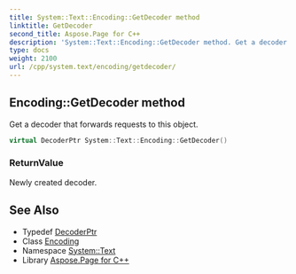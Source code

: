 ```yaml
---
title: System::Text::Encoding::GetDecoder method
linktitle: GetDecoder
second_title: Aspose.Page for C++
description: 'System::Text::Encoding::GetDecoder method. Get a decoder that forwards requests to this object in C++.'
type: docs
weight: 2100
url: /cpp/system.text/encoding/getdecoder/
---
```

## Encoding::GetDecoder method


Get a decoder that forwards requests to this object.

```cpp
virtual DecoderPtr System::Text::Encoding::GetDecoder()
```


### ReturnValue

Newly created decoder.

## See Also

* Typedef [DecoderPtr](../../../system/decoderptr/)
* Class [Encoding](../)
* Namespace [System::Text](../../)
* Library [Aspose.Page for C++](../../../)
